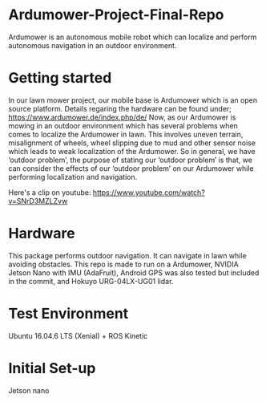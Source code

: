 # Ardumower-Project-Final-Repo
Ardumower is an autonomous mobile robot which can localize and perform autonomous navigation in an outdoor environment. 

# Getting started 
In our lawn mower project, our mobile base is Ardumower which is an open source platform. Details regaring the hardware can be found under; https://www.ardumower.de/index.php/de/ Now, as our Ardumower is mowing in an outdoor environment which has several problems when comes to localize the Ardumower in lawn. This involves uneven terrain, misalignment of wheels, wheel slipping due to mud and other sensor noise which leads to weak localization of the Ardumower. So in general, we have ‘outdoor problem’, the purpose of stating our ‘outdoor problem’ is that, we can consider the effects of our ‘outdoor problem’ on our Ardumower while performing localization and navigation.

Here's a clip on youtube: https://www.youtube.com/watch?v=SNrD3MZLZvw

# Hardware 

This package performs outdoor navigation. It can navigate in lawn while avoiding obstacles. This repo is made to run on a Ardumower, NVIDIA Jetson Nano with IMU (AdaFruit), Android GPS was also tested but included in the commit, and Hokuyo URG-04LX-UG01 lidar.

# Test Environment
Ubuntu 16.04.6 LTS (Xenial) + ROS Kinetic

# Initial Set-up

Jetson nano
